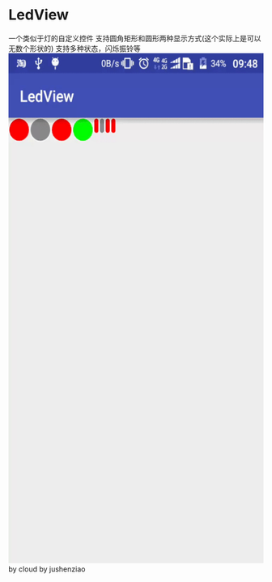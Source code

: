 # LedView
一个类似于灯的自定义控件
支持圆角矩形和圆形两种显示方式(这个实际上是可以无数个形状的)
支持多种状态，闪烁振铃等
 ![image](https://github.com/jushenziao/LedView/blob/master/ezgif.com-resize.gif)
 by cloud
 by jushenziao
